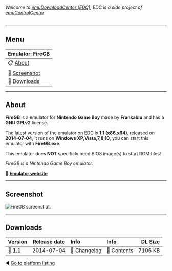 ###### Welcome to [emuDownloadCenter (EDC)](https://github.com/PhoenixInteractiveNL/emuDownloadCenter/wiki/), EDC is a side project of [emuControlCenter](https://github.com/PhoenixInteractiveNL/emuControlCenter/wiki/)
***
## Menu
| **Emulator: FireGB** |
|:---------|
| :clipboard: [About](#about) |
| :sunrise: [Screenshot](#screenshot) |
| :floppy_disk: [Downloads](#downloads) |
***
## About
**FireGB** is a emulator for **Nintendo Game Boy** made by **Frankablu** and has a **GNU GPLv2** license.

The latest version of the emulator on EDC is **1.1 (x86,x64)**, released on **2014-07-04**, it runs on **Windows XP,Vista,7,8,10**, you can start this emulator with **FireGB.exe**.

This emulator does **NOT** specificly need BIOS image(s) to start ROM files!

_FireGB is a Nintendo Game Boy emulator._

:link: [**Emulator website**](https://github.com/Frankablu/FireGB)
***
## Screenshot
![](https://raw.githubusercontent.com/PhoenixInteractiveNL/emuDownloadCenter/master/hooks/firegb/screen.jpg "FireGB screenshot.")
***
## Downloads
| Version  | Release date  | Info       | Info       | DL Size    |
|:---------|:-------------:|:-----------|:-----------|-----------:|
| [:floppy_disk: **1.1**](https://github.com/PhoenixInteractiveNL/edc-repo0003/raw/master/firegb/1.1.7z) | 2014-07-04 | :page_facing_up: [Changelog](https://github.com/PhoenixInteractiveNL/edc-repo0003/blob/master/firegb/1.1_changelog.txt) | :mag_right: [Contents](https://github.com/PhoenixInteractiveNL/edc-repo0003/blob/master/firegb/1.1_contents.txt) | 7106 KB |

:arrow_backward: [Go to platform listing](https://github.com/PhoenixInteractiveNL/emuDownloadCenter/wiki/EDC-Platform-List)
